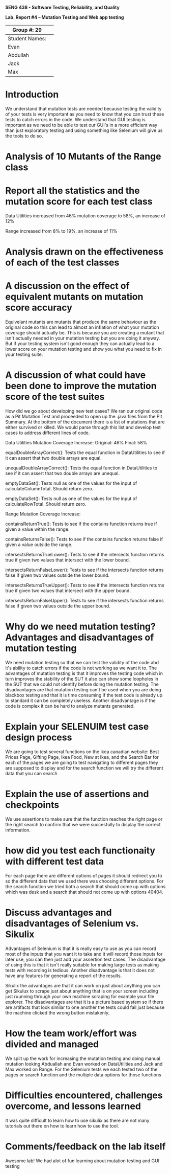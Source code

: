 **SENG 438 - Software Testing, Reliability, and Quality**

**Lab. Report \#4 – Mutation Testing and Web app testing**


| Group \#: 29      |     |
| -------------- | --- |
| Student Names: |     |
| Evan                |   
| Abdullah            |   
| Jack                |   
| Max                 | 

# Introduction
We understand that mutation tests are needed because testing the validity of your tests is very important as you need to know that you can trust these tests to catch errors in the code. We understand that GUI testing is important as we need to be able to test our GUI's in a more efficient way than just exploratory testing and using something like Selenium will give us the tools to do so. 

# Analysis of 10 Mutants of the Range class 

# Report all the statistics and the mutation score for each test class

Data Utilities increased from 46% mutation coverage to 58%, an increase of 12%

Range increased from 8% to 19%, an increase of 11%


# Analysis drawn on the effectiveness of each of the test classes

# A discussion on the effect of equivalent mutants on mutation score accuracy
Equivelant mutants are mutants that produce the same behaviour as the original code so this can lead to almost an inflation of what your mutation coverage should actually be. This is because you are creating a mutant that isn't actually needed in your mutation testing but you are doing it anyway. But if your testing system isn't good enough they can actually lead to a lower score on your mutation testing and show you what you need to fix in your testing suite. 
# A discussion of what could have been done to improve the mutation score of the test suites
How did we go about developing new test cases?
We ran our original code as a Pit Mutation Test and proceeded to open up the .java files from the Pit Summary. At the bottom of the document there is a list of mutations that are either survived or killed. We would parse through this list and develop test cases to address different lines of code.

Data Utilities Mutation Coverage Increase:
Original: 46% Final: 58%

equalDoubleArrayCorrect(): Tests the equal function in DataUtilities to see if it can assert that two double arrays are equal.

unequalDoubleArrayCorrect(): Tests the equal function in DataUtilities to see if it can assert that two double arrays are unequal.

emptyDataSet(): Tests null as one of the values for the input of calculateColumnTotal. Should return zero.

emptyDataSet(): Tests null as one of the values for the input of calculateRowTotal. Should return zero.

Range Mutation Coverage Increase:

containsReturnTrue(): Tests to see if the contains function returns true if given a value within the range.

containsReturnsFalse(): Tests to see if the contains function returns false if given a value outside the range.

intersectsReturnsTrueLower(): Tests to see if the intersects function returns true if given two values that intersect with the lower bound.

intersectsReturnFalseLower(): Tests to see if the intersects function returns false if given two values outside the lower bound.

intersectsReturnsTrueUpper(): Tests to see if the intersects function returns true if given two values that intersect with the upper bound.

intersectsReturnFalseUpper(): Tests to see if the intersects function returns false if given two values outside the upper bound.

# Why do we need mutation testing? Advantages and disadvantages of mutation testing
We need mutation testing so that we can test the validity of the code abd it's ability to catch errors if the code is not working as we want it to. The advantages of mutation testing is that it improves the testing code which in turn improves the stability of the SUT it also can show some loopholes in the SUT that we could not identify before doing the mutation testing. The disadvantages are that mutation testing can't be used when you are doing blackbox testing and that it is time consuming if the test code is already up to standard it can be completely useless. Another disadvantage is if the code is complex it can be hard to analyze mutants generated. 

# Explain your SELENUIM test case design process
We are going to test several functions on the ikea canadian website: Best Prices Page, Gifting Page, Ikea Food, New at Ikea, and the Search Bar for each of the pages we are going to test navigating to different pages they are supposed to display and for the search function we will try the different data that you can search

# Explain the use of assertions and checkpoints
We use assertions to make sure that the function reaches the right page or the right search to confirm that we were succesfully to display the correct information.
# how did you test each functionaity with different test data
For each page there are different options of pages it should redirect you to so the different data that we used there was choosing different options. For the search function we tried both a search that should come up with options which was desk and a search that should not come up with options 40404.
# Discuss advantages and disadvantages of Selenium vs. Sikulix
Advantages of Selenium is that it is really easy to use as you can record most of the inputs that you want it to take and it will record those inputs for later use, you can then just add your assertion test cases. The disadvantage of using this is that it isn't really suitable for making large tests as making tests with recording is tedious. Another disadvantage is that it does not have any features for generating a report of the results. 

Sikulix the advantages are that it can work on just about anything you can get Sikulux to scrape just about anything that is on your screen including just ruunning through your own machine scraping for example your file explorer. The disadvantages are that it is a picture based system so if there are artifacts that look similar to one another the tests could fail just because the machine clicked the wrong button mistakenly.
# How the team work/effort was divided and managed
We split up the work for increasing the mutation testing and doing manual mutation looking Abduallah and Evan worked on DataUtilities and Jack and Max worked on Range. For the Selenium tests we each tested two of the pages or search function and the multiple data options for those functions

# Difficulties encountered, challenges overcome, and lessons learned
It was quite difficult to learn how to use sikulix as there are not many tutorials out there on how to learn how to use the tool. 
# Comments/feedback on the lab itself
Awesome lab! We had alot of fun learning about mutation testing and GUI testing 